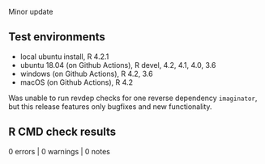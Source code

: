 Minor update

## Test environments

* local ubuntu install, R 4.2.1
* ubuntu 18.04 (on Github Actions), R devel, 4.2, 4.1, 4.0, 3.6
* windows (on Github Actions), R 4.2, 3.6
* macOS (on Github Actions), R 4.2

Was unable to run revdep checks for one reverse dependency `imaginator`, but this release
features only bugfixes and new functionality.

## R CMD check results

0 errors | 0 warnings | 0 notes
